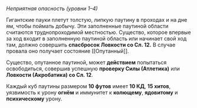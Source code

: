 *Неприятная опасность (уровни 1–4)* 

Гигантские пауки плетут толстую, липкую паутину в проходах и на дне ям, чтобы поймать добычу. Эти заполненные паутиной области считаются труднопроходимой местностью. Существо, которое впервые за ход входит в заполненную паутиной область или начинает свой ход там, должно совершить **спасбросок Ловкости со Сл. 12.** В случае провала оно получает состояние [[Опутанный]]. 

Существо, опутанное паутиной, может **действием** попытаться освободиться, совершив успешную **проверку Силы (Атлетика)** или **Ловкости (Акробатика) со Сл. 12**.

Каждый куб паутины размером **10 футов** имеет **10 КД**, **15 хитов**, уязвимость к урону **огнём** и иммунитет к **колющему**, **ядовитому** и **психическому** урону.